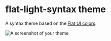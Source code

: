 # flat-light-syntax theme

A syntax theme based on the [Flat UI colors](https://www.materialui.co/flatuicolors).

![A screenshot of your theme](https://f.cloud.github.com/assets/69169/2289498/4c3cb0ec-a009-11e3-8dbd-077ee11741e5.gif)

